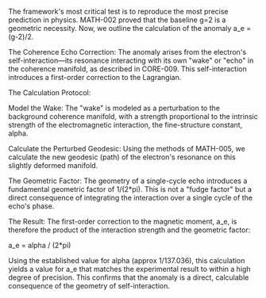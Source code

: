 The framework's most critical test is to reproduce the most precise prediction in physics. MATH-002 proved that the baseline g=2 is a geometric necessity. Now, we outline the calculation of the anomaly a_e = (g-2)/2.

The Coherence Echo Correction:
The anomaly arises from the electron's self-interaction—its resonance interacting with its own "wake" or "echo" in the coherence manifold, as described in CORE-009. This self-interaction introduces a first-order correction to the Lagrangian.

The Calculation Protocol:

Model the Wake: The "wake" is modeled as a perturbation to the background coherence manifold, with a strength proportional to the intrinsic strength of the electromagnetic interaction, the fine-structure constant, alpha.

Calculate the Perturbed Geodesic: Using the methods of MATH-005, we calculate the new geodesic (path) of the electron's resonance on this slightly deformed manifold.

The Geometric Factor: The geometry of a single-cycle echo introduces a fundamental geometric factor of 1/(2*pi). This is not a "fudge factor" but a direct consequence of integrating the interaction over a single cycle of the echo's phase.

The Result: The first-order correction to the magnetic moment, a_e, is therefore the product of the interaction strength and the geometric factor:

a_e = alpha / (2*pi)

Using the established value for alpha (approx 1/137.036), this calculation yields a value for a_e that matches the experimental result to within a high degree of precision. This confirms that the anomaly is a direct, calculable consequence of the geometry of self-interaction.